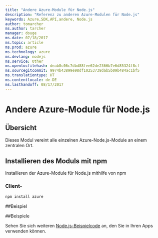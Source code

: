 ```yaml
---
title: "Andere Azure-Module für Node.js"
description: "Referenz zu anderen Azure-Modulen für Node.js"
keywords: Azure,SDK,API,andere, Node.js
author: tomarcher
ms.author: tarcher
manager: douge
ms.date: 07/18/2017
ms.topic: article
ms.prod: azure
ms.technology: azure
ms.devlang: nodejs
ms.service: Other
ms.openlocfilehash: deab8c06c7dbd88fee62de2366b7e6d85324f8cf
ms.sourcegitcommit: 9974b43899e98df10253738dab5b09b484ac1bf5
ms.translationtype: HT
ms.contentlocale: de-DE
ms.lasthandoff: 08/17/2017
---
```

# <a name="azure-other-modules-for-nodejs"></a>Andere Azure-Module für Node.js

## <a name="overview"></a>Übersicht

Dieses Modul vereint alle einzelnen Azure-Node.js-Module an einem zentralen Ort.

## <a name="install-the-module-with-npm"></a>Installieren des Moduls mit npm

Installieren der Azure-Module für Node.js mithilfe von npm

### <a name="client"></a>Client-

```bash
npm install azure
```

##<a name="example"></a>Beispiel

##<a name="samples"></a>Beispiele

Sehen Sie sich weiteren [Node.js-Beispielcode](https://azure.microsoft.com/resources/samples/?platform=nodejs) an, den Sie in Ihren Apps verwenden können.